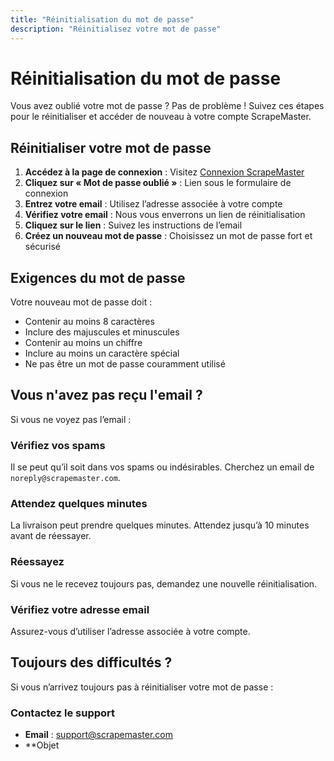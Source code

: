 ```yaml
---
title: "Réinitialisation du mot de passe"
description: "Réinitialisez votre mot de passe"
---
```


# Réinitialisation du mot de passe

Vous avez oublié votre mot de passe ? Pas de problème ! Suivez ces étapes pour le réinitialiser et accéder de nouveau à votre compte ScrapeMaster.

## Réinitialiser votre mot de passe

1. **Accédez à la page de connexion** : Visitez [Connexion ScrapeMaster](/login)
2. **Cliquez sur « Mot de passe oublié »** : Lien sous le formulaire de connexion
3. **Entrez votre email** : Utilisez l’adresse associée à votre compte
4. **Vérifiez votre email** : Nous vous enverrons un lien de réinitialisation
5. **Cliquez sur le lien** : Suivez les instructions de l’email
6. **Créez un nouveau mot de passe** : Choisissez un mot de passe fort et sécurisé

## Exigences du mot de passe

Votre nouveau mot de passe doit :
- Contenir au moins 8 caractères
- Inclure des majuscules et minuscules
- Contenir au moins un chiffre
- Inclure au moins un caractère spécial
- Ne pas être un mot de passe couramment utilisé

## Vous n'avez pas reçu l'email ?

Si vous ne voyez pas l’email :

### Vérifiez vos spams
Il se peut qu’il soit dans vos spams ou indésirables. Cherchez un email de `noreply@scrapemaster.com`.

### Attendez quelques minutes
La livraison peut prendre quelques minutes. Attendez jusqu’à 10 minutes avant de réessayer.

### Réessayez
Si vous ne le recevez toujours pas, demandez une nouvelle réinitialisation.

### Vérifiez votre adresse email
Assurez-vous d’utiliser l’adresse associée à votre compte.

## Toujours des difficultés ?

Si vous n’arrivez toujours pas à réinitialiser votre mot de passe :

### Contactez le support
- **Email** : support@scrapemaster.com
- **Objet

